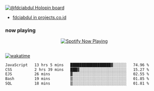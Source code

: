 [![@fdciabdul Holopin board](https://holopin.io/api/user/board?user=fdciabdul)](https://holopin.io/@fdciabdul)

- [fdciabdul in projects.co.id](https://projects.co.id/public/browse_users/view/496e26/fdciabdul)

### now playing 

<p align="center">
  <a href="https://open.spotify.com/user/31ljmyymhthokwewwcd6dsdmvprm" target="_blank"><img src="https://novatorem-psi-rosy.vercel.app/api/spotify" alt="Spotify Now Playing"/></a>
</p>

##

[![wakatime](https://wakatime.com/badge/user/87646243-158a-4241-a3cb-668e1fa2dbb8.svg)](https://wakatime.com/@87646243-158a-4241-a3cb-668e1fa2dbb8)
<!--START_SECTION:waka-->

```txt
JavaScript   13 hrs 5 mins   ██████████████████▓░░░░░░   74.96 %
CSS          2 hrs 39 mins   ███▓░░░░░░░░░░░░░░░░░░░░░   15.27 %
EJS          26 mins         ▓░░░░░░░░░░░░░░░░░░░░░░░░   02.55 %
Bash         19 mins         ▒░░░░░░░░░░░░░░░░░░░░░░░░   01.85 %
SQL          18 mins         ▒░░░░░░░░░░░░░░░░░░░░░░░░   01.81 %
```

<!--END_SECTION:waka-->
